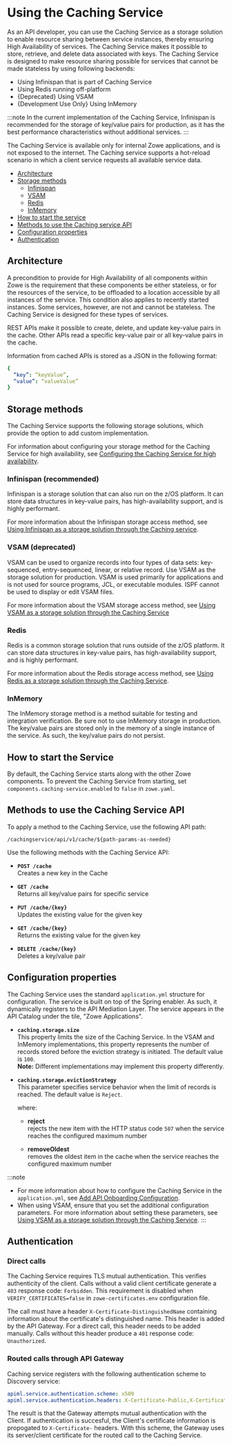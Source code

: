 # Using the Caching Service

As an API developer, you can use the Caching Service as a storage solution to enable resource sharing between service instances, thereby ensuring High Availability of services. The Caching Service makes it possible to store, retrieve, and delete data associated with keys. The Caching Service is designed to make resource sharing possible for services that cannot be made stateless by using following backends:

- Using Infinispan that is part of Caching Service
- Using Redis running off-platform
- \{Deprecated\} Using VSAM
- \{Development Use Only\} Using InMemory

:::note
In the current implementation of the Caching Service, Infinispan is recommended for the storage of key/value pairs for production, as it has the best performance characteristics without additional services.
:::

The Caching Service is available only for internal Zowe applications, and is not exposed to the internet. The Caching service supports a hot-reload scenario in which a client service requests all available service data. 

- [Architecture](#architecture)
- [Storage methods](#storage-methods)
  - [Infinispan](#infinispan-recommended)
  - [VSAM](#vsam-deprecated)
  - [Redis](#redis)
  - [InMemory](#inmemory)
- [How to start the service](#how-to-start-the-service)
- [Methods to use the Caching service API](#methods-to-use-the-caching-service-api)
- [Configuration properties](#configuration-properties)
- [Authentication](#authentication)

## Architecture

A precondition to provide for High Availability of all components within Zowe is the requirement that these components be either stateless, or for the resources of the service, to be offloaded to a location accessible by all instances of the service. This condition also applies to recently started instances. Some services, however, are not and cannot be stateless. The Caching Service is designed for these types of services.

REST APIs make it possible to create, delete, and update key-value pairs in the cache. Other APIs read a specific key-value pair or all key-value pairs in the cache.

Information from cached APIs is stored as a JSON in the following format:
```yml
{
  “key”: “keyValue”, 
  “value”: “valueValue”
}
```
## Storage methods

The Caching Service supports the following storage solutions, which provide the option to add custom implementation.  

For information about configuring your storage method for the Caching Service for high availability, see [Configuring the Caching Service for high availability](../../user-guide/configure-caching-service-ha.md).

### Infinispan (recommended)

Infinispan is a storage solution that can also run on the z/OS platform. It can store data structures in key-value pairs, has high-availability support, and is highly performant.

For more information about the Infinispan storage access method, see [Using Infinispan as a storage solution through the Caching service](../../extend/extend-apiml/api-mediation-infinispan.md).

### VSAM (deprecated)

VSAM can be used to organize records into four types of data sets: key-sequenced, entry-sequenced, linear, or relative record. Use VSAM as the storage solution for production. VSAM is used primarily for applications and is not used for source programs, JCL, or executable modules. ISPF cannot be used to display or edit VSAM files.

For more information about the VSAM storage access method, see [Using VSAM as a storage solution through the Caching Service](../../extend/extend-apiml/api-mediation-vsam.md)

### Redis

Redis is a common storage solution that runs outside of the z/OS platform. It can store data structures in key-value pairs, has high-availability support, and is highly performant.

For more information about the Redis storage access method, see [Using Redis as a storage solution through the Caching Service](../../extend/extend-apiml/api-mediation-redis.md).

### InMemory

The InMemory storage method is a method suitable for testing and integration verification. Be sure not to use InMemory storage in production. 
The key/value pairs are stored only in the memory of a single instance of the service. As such, the key/value pairs do not persist. 

## How to start the Service

By default, the Caching Service starts along with the other Zowe components. To prevent the Caching Service from starting, set
`components.caching-service.enabled` to `false` in `zowe.yaml`.

## Methods to use the Caching Service API

To apply a method to the Caching Service, use the following API path:

`/cachingservice/api/v1/cache/${path-params-as-needed}`

Use the following methods with the Caching Service API:

- **`POST /cache`**  
Creates a new key in the Cache

- **`GET /cache`**  
Returns all key/value pairs for specific service

- **`PUT /cache/{key}`**  
Updates the existing value for the given key

- **`GET /cache/{key}`**  
Returns the existing value for the given key

- **`DELETE /cache/{key}`**  
Deletes a key/value pair

## Configuration properties

The Caching Service uses the standard `application.yml` structure for configuration. The service is built on top of the Spring enabler. As such, it dynamically registers to the API Mediation Layer. The service appears in the API Catalog under the tile, "Zowe Applications".

* **`caching.storage.size`**  
This property limits the size of the Caching Service. In the VSAM and InMemory implementations, this property represents the number of records stored before the eviction strategy is initiated. The default value is `100`.  
**Note:** Different implementations may implement this property differently.

* **`caching.storage.evictionStrategy`**  
This parameter specifies service behavior when the limit of records is reached. The default value is `Reject`.

  where:
  
  * **reject**  
  rejects the new item with the HTTP status code `507` when the service reaches the configured maximum number

  * **removeOldest**  
  removes the oldest item in the cache when the service reaches the configured maximum number

:::note
- For more information about how to configure the Caching Service in the `application.yml`, see
 [Add API Onboarding Configuration](../../extend/extend-apiml/onboard-spring-boot-enabler).
- When using VSAM, ensure that you set the additional configuration parameters. For more information about setting these parameters, see [Using VSAM as a storage solution through the Caching Service](../../extend/extend-apiml/api-mediation-vsam).
:::

## Authentication

### Direct calls
The Caching Service requires TLS mutual authentication. This verifies authenticity of the client. Calls without a valid client certificate generate a `403` response code: `Forbidden`. This requirement is disabled when `VERIFY_CERTIFICATES=false` in `zowe-certificates.env` configuration file.

The call must have a header `X-Certificate-DistinguishedName` containing information about the certificate's distinguished name. This header is added by the API Gateway. For a direct call, this header needs to be added manually. Calls without this header produce a `401` response code: `Unauthorized`. 

### Routed calls through API Gateway
Caching service registers with the following authentication scheme to Discovery service:

```yaml
apiml.service.authentication.scheme: x509
apiml.service.authentication.headers: X-Certificate-Public,X-Certificate-DistinguishedName,X-Certificate-CommonName
```

The result is that the Gateway attempts mutual authentication with the Client.  If authentication is succesful, the Client's certificate information is propogated to `X-Certificate-` headers. With this scheme, the Gateway uses its server/client certificate for the routed call to the Caching Service.
